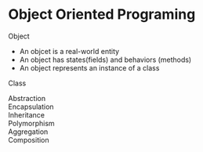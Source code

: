 # Object Oriented Programing

Object       <br>
 * An objcet is a real-world entity
 * An object has states(fields) and behaviors (methods)
 * An object represents an instance of a class

Class        <br>
 
Abstraction  <br>
Encapsulation<br>
Inheritance  <br>
Polymorphism <br>
Aggregation  <br>
Composition  <br>



